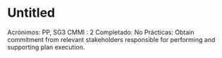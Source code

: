 # Untitled

Acrónimos: PP, SG3
CMMI : 2
Completado: No
Prácticas: Obtain commitment from relevant stakeholders responsible for performing and supporting plan execution.